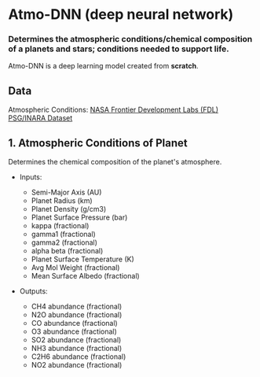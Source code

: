 # Atmo-DNN (deep neural network)
### Determines the atmospheric conditions/chemical composition of a planets and stars; conditions needed to support life.

Atmo-DNN is a deep learning model created from **scratch**.

## Data

Atmospheric Conditions: [NASA Frontier Development Labs (FDL) PSG/INARA Dataset](https://exoplanetarchive.ipac.caltech.edu/cgi-bin/FDL/nph-fdl?psg)

## 1. Atmospheric Conditions of Planet

Determines the chemical composition of the planet's atmosphere.

- Inputs: 
    - Semi-Major Axis (AU)
    - Planet Radius	(km)
    - Planet Density (g/cm3)
    - Planet Surface Pressure (bar)
    - kappa	(fractional)
    - gamma1 (fractional)
    - gamma2 (fractional)
    - alpha	beta (fractional)
    - Planet Surface Temperature (K)
    - Avg Mol Weight (fractional)
    - Mean Surface Albedo (fractional)

- Outputs:
    - CH4 abundance	(fractional)
    - N2O abundance	(fractional)
    - CO abundance (fractional)
    - O3 abundance (fractional)
    - SO2 abundance	(fractional)
    - NH3 abundance	(fractional)
    - C2H6 abundance (fractional)
    - NO2 abundance (fractional)
